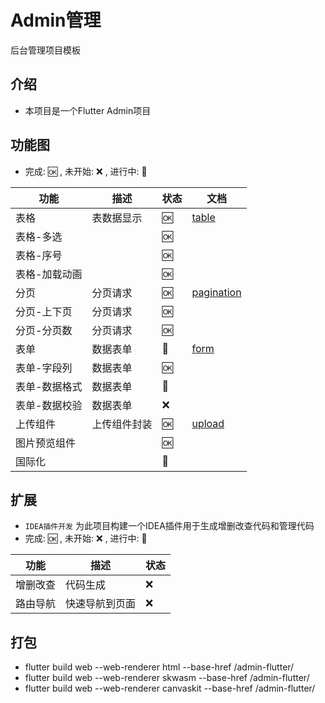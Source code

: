# Admin管理

后台管理项目模板

## 介绍

- 本项目是一个Flutter Admin项目

## 功能图

- 完成: 🆗 , 未开始: ❌ , 进行中: 🚧

| 功能      | 描述     | 状态 | 文档                                               |
|---------|--------|----|--------------------------------------------------|
| 表格      | 表数据显示  | 🆗 | [table](lib/component/table/README.md)           |
| 表格-多选   |        | 🆗 |                                                  |
| 表格-序号   |        | 🆗 |                                                  |
| 表格-加载动画 |        | 🆗 |                                                  |
| 分页      | 分页请求   | 🆗 | [pagination](lib/component/pagination/README.md) |
| 分页-上下页  | 分页请求   | 🆗 |                                                  |
| 分页-分页数  | 分页请求   | 🆗 |                                                  |
| 表单      | 数据表单   | 🚧 | [form](lib/component/form/README.md)             |
| 表单-字段列  | 数据表单   | 🆗 |                                                  |
| 表单-数据格式 | 数据表单   | 🚧 |                                                  |
| 表单-数据校验 | 数据表单   | ❌  |                                                  |
| 上传组件    | 上传组件封装 | 🆗 | [upload](lib/component/upload/README.md)         |
| 图片预览组件  |        | 🆗 |                                                  |
| 国际化     |        | 🚧 |                                                  |

## 扩展

- `IDEA插件开发` 为此项目构建一个IDEA插件用于生成增删改查代码和管理代码
- 完成: 🆗 , 未开始: ❌ , 进行中: 🚧

| 功能   | 描述      | 状态 |
|------|---------|----|
| 增删改查 | 代码生成    | ❌  |
| 路由导航 | 快速导航到页面 | ❌  |


## 打包

- flutter build web --web-renderer html --base-href /admin-flutter/
- flutter build web --web-renderer skwasm --base-href /admin-flutter/
- flutter build web --web-renderer canvaskit --base-href /admin-flutter/
